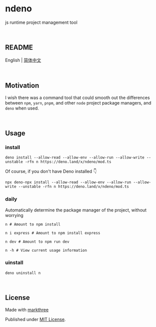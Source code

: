 # ndeno

js runtime project management tool

<br />

## README

English | [简体中文](./README_CN.md)

<br />

## Motivation

I wish there was a command tool that could smooth out the differences between
`npm`, `yarn`, `pnpm`, and other `node` project package managers, and `deno`
when used.

<br />

## Usage

### install

```shell
deno install --allow-read --allow-env --allow-run --allow-write --unstable -rfn n https://deno.land/x/ndeno/mod.ts
```

Of course, if you don't have Deno installed 👇

```shell
npx deno-npx install --allow-read --allow-env --allow-run --allow-write --unstable -rfn n https://deno.land/x/ndeno/mod.ts
```

### daily

Automatically determine the package manager of the project, without worrying

```shell
n # Amount to npm install
```

```shell
n i express # Amount to npm install express
```

```shell
n dev # Amount to npm run dev
```

```shell
n -h # View current usage information
```

### uinstall

```shell
deno uninstall n
```

<br />

## License

Made with [markthree](https://github.com/markthree)

Published under [MIT License](./LICENSE).
